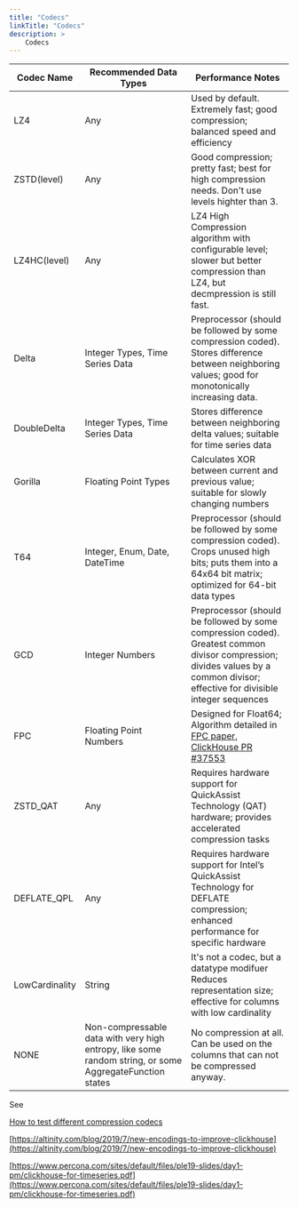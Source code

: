 ```yaml
---
title: "Codecs"
linkTitle: "Codecs"
description: >
    Codecs
---
```


| Codec Name       | Recommended Data Types               | Performance Notes |
|------------------|--------------------------------------|-------------------|
| LZ4              | Any                                  | Used by default. Extremely fast; good compression; balanced speed and efficiency |
| ZSTD(level)      | Any                                  | Good compression; pretty fast; best for high compression needs. Don't use levels highter than 3. |
| LZ4HC(level)     | Any                                  | LZ4 High Compression algorithm with configurable level; slower but better compression than LZ4, but decmpression is still fast. |
| Delta            | Integer Types, Time Series Data      | Preprocessor (should be followed by some compression coded). Stores difference between neighboring values; good for monotonically increasing data.  |
| DoubleDelta      | Integer Types, Time Series Data      | Stores difference between neighboring delta values; suitable for time series data |
| Gorilla          | Floating Point Types                 | Calculates XOR between current and previous value; suitable for slowly changing numbers |
| T64              | Integer, Enum, Date, DateTime        | Preprocessor (should be followed by some compression coded). Crops unused high bits; puts them into a 64x64 bit matrix; optimized for 64-bit data types |
| GCD              | Integer Numbers                      | Preprocessor (should be followed by some compression coded). Greatest common divisor compression; divides values by a common divisor; effective for divisible integer sequences |
| FPC              | Floating Point Numbers               | Designed for Float64; Algorithm detailed in [FPC paper](https://userweb.cs.txstate.edu/~burtscher/papers/dcc07a.pdf), [ClickHouse PR #37553](https://github.com/ClickHouse/ClickHouse/pull/37553) |
| ZSTD_QAT         | Any                                  | Requires hardware support for QuickAssist Technology (QAT) hardware; provides accelerated compression tasks |
| DEFLATE_QPL      | Any                                  | Requires hardware support for Intel’s QuickAssist Technology for DEFLATE compression; enhanced performance for specific hardware |
| LowCardinality   | String                               | It's not a codec, but a datatype modifuer Reduces representation size; effective for columns with low cardinality |
| NONE             | Non-compressable data with very high entropy, like some random string, or some AggregateFunction states              | No compression at all. Can be used on the columns that can not be compressed anyway. |



See

[How to test different compression codecs](altinity-kb-how-to-test-different-compression-codecs)

[https://altinity.com/blog/2019/7/new-encodings-to-improve-clickhouse](https://altinity.com/blog/2019/7/new-encodings-to-improve-clickhouse)

[https://www.percona.com/sites/default/files/ple19-slides/day1-pm/clickhouse-for-timeseries.pdf](https://www.percona.com/sites/default/files/ple19-slides/day1-pm/clickhouse-for-timeseries.pdf)
